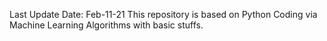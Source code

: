 Last Update Date: Feb-11-21
This repository is based on Python Coding via Machine Learning Algorithms with basic stuffs.
